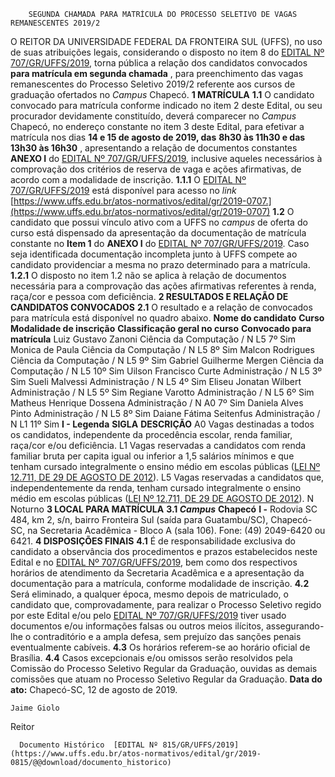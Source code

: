         SEGUNDA CHAMADA PARA MATRÍCULA DO PROCESSO SELETIVO DE VAGAS REMANESCENTES 2019/2  

 O REITOR DA UNIVERSIDADE FEDERAL DA FRONTEIRA SUL (UFFS), no uso de suas atribuições legais, considerando o disposto no item 8 do [EDITAL Nº 707/GR/UFFS/2019](https://www.uffs.edu.br/atos-normativos/edital/gr/2019-0707), torna pública a relação dos candidatos convocados **para matrícula em segunda chamada** , para preenchimento das vagas remanescentes do Processo Seletivo 2019/2 referente aos cursos de graduação ofertados no *Campus*  Chapecó.  **1 MATRÍCULA** **1.1**  O candidato convocado para matrícula conforme indicado no item 2 deste Edital, ou seu procurador devidamente constituído, deverá comparecer no *Campus*  Chapecó, no endereço constante no item 3 deste Edital, para efetivar a matrícula nos dias **14 e 15 de agosto de 2019, das** **8h30 às 11h30 e das 13h30 às 16h30** , apresentando a relação de documentos constantes **ANEXO I**  do [EDITAL Nº 707/GR/UFFS/2019](https://www.uffs.edu.br/atos-normativos/edital/gr/2019-0707), inclusive aqueles necessários à comprovação dos critérios de reserva de vaga e ações afirmativas, de acordo com a modalidade de inscrição. **1.1.1**  O [EDITAL Nº 707/GR/UFFS/2019](https://www.uffs.edu.br/atos-normativos/edital/gr/2019-0707) está disponível para acesso no *link*  [https://www.uffs.edu.br/atos-normativos/edital/gr/2019-0707.](https://www.uffs.edu.br/atos-normativos/edital/gr/2019-0707) **1.2**  O candidato que possui vínculo ativo com a UFFS no *campus*  de oferta do curso está dispensado da apresentação da documentação de matrícula constante no **Item 1** do **ANEXO I**  do [EDITAL Nº 707/GR/UFFS/2019](https://www.uffs.edu.br/atos-normativos/edital/gr/2019-0707). Caso seja identificada documentação incompleta junto à UFFS compete ao candidato providenciar a mesma no prazo determinado para a matrícula. **1.2.1**  O disposto no item 1.2 não se aplica à relação de documentos necessária para a comprovação das ações afirmativas referentes à renda, raça/cor e pessoa com deficiência.  **2 RESULTADOS E RELAÇÃO DE CANDIDATOS CONVOCADOS** **2.1**  O resultado e a relação de convocados para matrícula está disponível no quadro abaixo.     **Nome do candidato**   **Curso**   **Modalidade de inscrição**   **Classificação geral no curso**   **Convocado para matrícula**     Luiz Gustavo Zanoni   Ciência da Computação / N   L5   7º   Sim     Monica de Paula   Ciência da Computação / N   L5   8º   Sim     Malcon Rodrigues   Ciência da Computação / N   L5   9º   Sim     Gabriel Guilherme Mergen   Ciência da Computação / N   L5   10º   Sim     Uilson Francisco Curte   Administração / N   L5   3º   Sim     Sueli Malvessi   Administração / N   L5   4º   Sim     Eliseu Jonatan Wilbert   Administração / N   L5   5º   Sim     Regiane Varotto   Administração / N   L5   6º   Sim     Matheus Henrique Dossena   Administração / N   A0   7º   Sim     Daniela Alves Pinto   Administração / N   L5   8º   Sim     Daiane Fátima Seitenfus   Administração / N   L1   11º   Sim     **I - Legenda**     **SIGLA**   **DESCRIÇÃO**     A0   Vagas destinadas a todos os candidatos, independente da procedência escolar, renda familiar, raça/cor e/ou deficiência.     L1   Vagas reservadas a candidatos com renda familiar bruta per capita igual ou inferior a 1,5 salários mínimos e que tenham cursado integralmente o ensino médio em escolas públicas ([LEI Nº 12.711, DE 29 DE AGOSTO DE 2012](http://www.planalto.gov.br/ccivil_03/_ato2011-2014/2012/lei/l12711.htm)).     L5   Vagas reservadas a candidatos que, independentemente da renda, tenham cursado integralmente o ensino médio em escolas públicas ([LEI Nº 12.711, DE 29 DE AGOSTO DE 2012](http://www.planalto.gov.br/ccivil_03/_ato2011-2014/2012/lei/l12711.htm)).     N   Noturno      **3 LOCAL PARA MATRÍCULA** **3.1 *Campus***  **Chapecó** **I -**  Rodovia SC 484, km 2, s/n, bairro Fronteira Sul (saída para Guatambu/SC), Chapecó-SC, na Secretaria Acadêmica - Bloco A (sala 106). Fone: (49) 2049-6420 ou 6421.  **4 DISPOSIÇÕES FINAIS** **4.1**  É de responsabilidade exclusiva do candidato a observância dos procedimentos e prazos estabelecidos neste Edital e no [EDITAL Nº 707/GR/UFFS/2019](https://www.uffs.edu.br/atos-normativos/edital/gr/2019-0707), bem como dos respectivos horários de atendimento da Secretaria Acadêmica e a apresentação da documentação para a matrícula, conforme modalidade de inscrição. **4.2**  Será eliminado, a qualquer época, mesmo depois de matriculado, o candidato que, comprovadamente, para realizar o Processo Seletivo regido por este Edital e/ou pelo [EDITAL Nº 707/GR/UFFS/2019](https://www.uffs.edu.br/atos-normativos/edital/gr/2019-0707) tiver usado documentos e/ou informações falsas ou outros meios ilícitos, assegurando-lhe o contraditório e a ampla defesa, sem prejuízo das sanções penais eventualmente cabíveis. **4.3**  Os horários referem-se ao horário oficial de Brasília. **4.4**  Casos excepcionais e/ou omissos serão resolvidos pela Comissão do Processo Seletivo Regular da Graduação, ouvidas as demais comissões que atuam no Processo Seletivo Regular da Graduação.        **Data do ato:** Chapecó-SC, 12 de agosto de 2019.   
 

    Jaime Giolo   
 Reitor 

      Documento Histórico  [EDITAL Nº 815/GR/UFFS/2019](https://www.uffs.edu.br/atos-normativos/edital/gr/2019-0815/@@download/documento_historico)     
      
